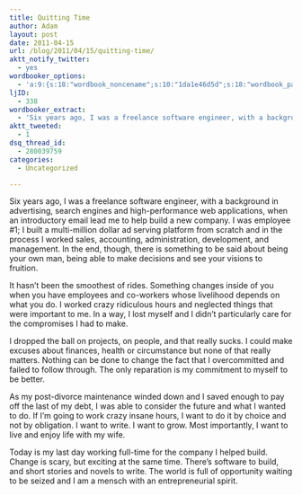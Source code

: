 ```yaml
---
title: Quitting Time
author: Adam
layout: post
date: 2011-04-15
url: /blog/2011/04/15/quitting-time/
aktt_notify_twitter:
  - yes
wordbooker_options:
  - 'a:9:{s:18:"wordbook_noncename";s:10:"1da1e46d5d";s:18:"wordbook_page_post";s:4:"-100";s:18:"wordbook_orandpage";s:1:"2";s:23:"wordbook_default_author";s:1:"1";s:23:"wordbook_extract_length";s:3:"256";s:19:"wordbook_actionlink";s:3:"300";s:26:"wordbooker_publish_default";s:2:"on";s:18:"wordbook_attribute";s:30:"Wrote a new post on their blog";s:29:"wordbooker_status_update_text";s:35:": New blog post :  %title% - %link%";}'
ljID:
  - 338
wordbooker_extract:
  - 'Six years ago, I was a freelance software engineer, with a background in advertising, search engines and high-performance web applications, when an introductory email lead me to help build a new company. I was employee #1; I built a multi-million dolla ...'
aktt_tweeted:
  - 1
dsq_thread_id:
  - 280039759
categories:
  - Uncategorized

---
```

Six years ago, I was a freelance software engineer, with a background in advertising, search engines and high-performance web applications, when an introductory email lead me to help build a new company. I was employee #1; I built a multi-million dollar ad serving platform from scratch and in the process I worked sales, accounting, administration, development, and management. In the end, though, there is something to be said about being your own man, being able to make decisions and see your visions to fruition.

It hasn&#8217;t been the smoothest of rides. Something changes inside of you when you have employees and co-workers whose livelihood depends on what you do. I worked crazy ridiculous hours and neglected things that were important to me. In a way, I lost myself and I didn&#8217;t particularly care for the compromises I had to make.

I dropped the ball on projects, on people, and that really sucks. I could make excuses about finances, health or circumstance but none of that really matters. Nothing can be done to change the fact that I overcommitted and failed to follow through. The only reparation is my commitment to myself to be better.

As my post-divorce maintenance winded down and I saved enough to pay off the last of my debt, I was able to consider the future and what I wanted to do. If I&#8217;m going to work crazy insane hours, I want to do it by choice and not by obligation. I want to write. I want to grow. Most importantly, I want to live and enjoy life with my wife.

Today is my last day working full-time for the company I helped build. Change is scary, but exciting at the same time. There&#8217;s software to build, and short stories and novels to write. The world is full of opportunity waiting to be seized and I am a mensch with an entrepreneurial spirit.